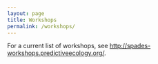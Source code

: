 ```yaml
---
layout: page
title: Workshops
permalink: /workshops/
---
```

 
For a current list of workshops, see <http://spades-workshops.predictiveecology.org/>.
